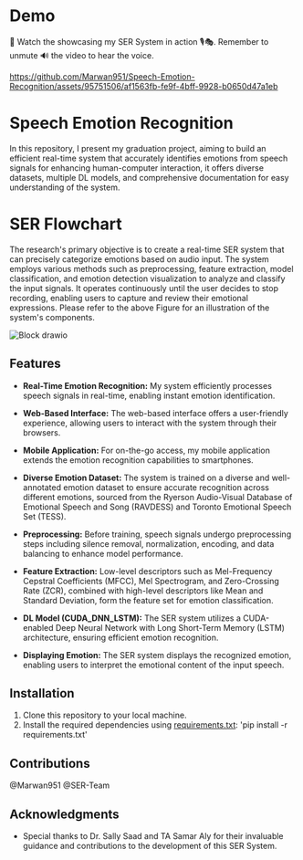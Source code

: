 # Demo 
🎥 Watch the showcasing my SER System in action 🎙️🎭. Remember to unmute 🔊 the video to hear the voice.

https://github.com/Marwan951/Speech-Emotion-Recognition/assets/95751506/af1563fb-fe9f-4bff-9928-b0650d47a1eb
# Speech Emotion Recognition
In this repository, I present my graduation project, aiming to build an efficient real-time system that accurately identifies emotions from speech signals for enhancing human-computer interaction, it offers diverse datasets, multiple DL models, and comprehensive documentation for easy understanding of the system.

# SER Flowchart 
The research's primary objective is to create a real-time SER system that can precisely categorize emotions based on audio input. The system employs various methods such as preprocessing, feature extraction, model classification, and emotion detection visualization to analyze and classify the input signals. It operates continuously until the user decides to stop recording, enabling users to capture and review their emotional expressions. Please refer to the above Figure for an illustration of the system's components.

![Block drawio](https://github.com/Marwan951/Speech-Emotion-Recognition/assets/95751506/7b07b6bf-714a-4513-8db6-5d005f432da7)
## Features

- **Real-Time Emotion Recognition:** My system efficiently processes speech signals in real-time, enabling instant emotion identification.

- **Web-Based Interface:** The web-based interface offers a user-friendly experience, allowing users to interact with the system through their browsers.

- **Mobile Application:** For on-the-go access, my mobile application extends the emotion recognition capabilities to smartphones.

- **Diverse Emotion Dataset:** The system is trained on a diverse and well-annotated emotion dataset to ensure accurate recognition across different emotions, sourced from the Ryerson Audio-Visual Database of Emotional Speech and Song (RAVDESS) and Toronto Emotional Speech Set (TESS).

- **Preprocessing:** Before training, speech signals undergo preprocessing steps including silence removal, normalization, encoding, and data balancing to enhance model performance.

- **Feature Extraction:** Low-level descriptors such as Mel-Frequency Cepstral Coefficients (MFCC), Mel Spectrogram, and Zero-Crossing Rate (ZCR), combined with high-level descriptors like Mean and Standard Deviation, form the feature set for emotion classification.

- **DL Model (CUDA_DNN_LSTM):** The SER system utilizes a CUDA-enabled Deep Neural Network with Long Short-Term Memory (LSTM) architecture, ensuring efficient emotion recognition.

- **Displaying Emotion:** The SER system displays the recognized emotion, enabling users to interpret the emotional content of the input speech.

## Installation

1. Clone this repository to your local machine.
2. Install the required dependencies using [requirements.txt](requirements.txt): 'pip install -r requirements.txt'

## Contributions

@Marwan951
@SER-Team

## Acknowledgments

- Special thanks to Dr. Sally Saad and TA Samar Aly for their invaluable guidance and contributions to the development of this SER System.
